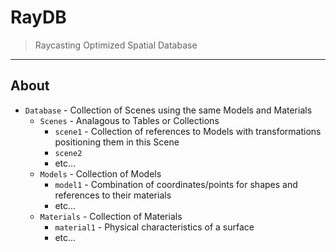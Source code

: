 # RayDB
> Raycasting Optimized Spatial Database

---

## About

- `Database` - Collection of Scenes using the same Models and Materials
  - `Scenes` - Analagous to Tables or Collections
    - `scene1` - Collection of references to Models with transformations positioning them in this Scene
    - `scene2`
    - etc...
  - `Models` - Collection of Models
    - `model1` - Combination of coordinates/points for shapes and references to their materials
    - etc...
  - `Materials` - Collection of Materials
    - `material1` - Physical characteristics of a surface
    - etc...
